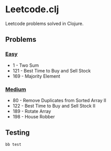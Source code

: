 # Leetcode.clj

Leetcode problems solved in Clojure.

## Problems
### [Easy](./src/problems/easy.clj)
- 1 - Two Sum
- 121 - Best Time to Buy and Sell Stock
- 169 - Majority Element
### [Medium](./src/problems/medium.clj)
- 80 - Remove Duplicates from Sorted Array II
- 122 - Best Time to Buy and Sell Stock II
- 189 - Rotate Array
- 198 - House Robber

## Testing
```
bb test
```
